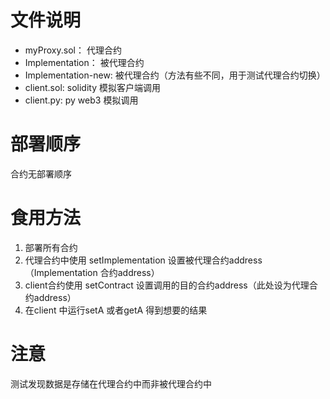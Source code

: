 # 文件说明

- myProxy.sol： 代理合约
- Implementation： 被代理合约
- Implementation-new: 被代理合约（方法有些不同，用于测试代理合约切换）
- client.sol: solidity 模拟客户端调用
- client.py: py web3 模拟调用



# 部署顺序

合约无部署顺序





# 食用方法

1. 部署所有合约
2. 代理合约中使用 setImplementation 设置被代理合约address（Implementation 合约address）
3. client合约使用 setContract 设置调用的目的合约address（此处设为代理合约address）
4. 在client 中运行setA 或者getA 得到想要的结果





#  注意

测试发现数据是存储在代理合约中而非被代理合约中